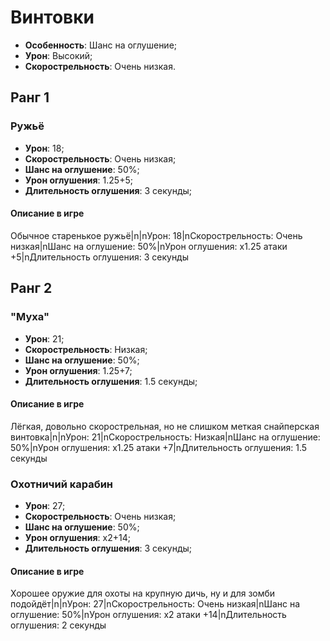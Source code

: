 # Винтовки

* **Особенность**: Шанс на оглушение;
* **Урон**: Высокий;
* **Скорострельность**: Очень низкая.

## Ранг 1

### Ружьё

* **Урон**: 18;
* **Скорострельность**: Очень низкая;
* **Шанс на оглушение**: 50%;
* **Урон оглушения**: 1.25+5;
* **Длительность оглушения**: 3 секунды;

#### Описание в игре
Обычное старенькое ружьё|n|nУрон: 18|nСкорострельность: Очень низкая|nШанс на оглушение: 50%|nУрон оглушения: х1.25 атаки +5|nДлительность оглушения: 3 секунды

## Ранг 2

### "Муха"

* **Урон**: 21;
* **Скорострельность**: Низкая;
* **Шанс на оглушение**: 50%;
* **Урон оглушения**: 1.25+7;
* **Длительность оглушения**: 1.5 секунды;

#### Описание в игре
Лёгкая, довольно скорострельная, но не слишком меткая снайперская винтовка|n|nУрон: 21|nСкорострельность: Низкая|nШанс на оглушение: 50%|nУрон оглушения: х1.25 атаки +7|nДлительность оглушения: 1.5 секунды

### Охотничий карабин

* **Урон**: 27;
* **Скорострельность**: Очень низкая;
* **Шанс на оглушение**: 50%;
* **Урон оглушения**: х2+14;
* **Длительность оглушения**: 3 секунды;

#### Описание в игре
Хорошее оружие для охоты на крупную дичь, ну и для зомби подойдёт|n|nУрон: 27|nСкорострельность: Очень низкая|nШанс на оглушение: 50%|nУрон оглушения: х2 атаки +14|nДлительность оглушения: 2 секунды